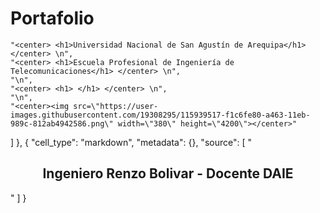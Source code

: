 # Portafolio
    "<center> <h1>Universidad Nacional de San Agustín de Arequipa</h1> </center> \n",
    "<center> <h1>Escuela Profesional de Ingeniería de Telecomunicaciones</h1> </center> \n",
    "\n",
    "<center> <h1> </h1> </center> \n",
    "\n",
    "<center><img src=\"https://user-images.githubusercontent.com/19308295/115939517-f1c6fe80-a463-11eb-989c-812ab4942586.png\" width=\"380\" height=\"4200\"></center>"
   ]
  },
  {
   "cell_type": "markdown",
   "metadata": {},
   "source": [
    "<center> <h2>Ingeniero Renzo Bolivar - Docente DAIE</h2> </center> "
   ]
}
